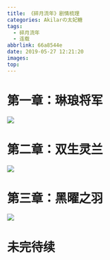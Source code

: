 ```yaml
---
title: 《碎月流年》剧情梳理
categories: Akilarの太妃糖
tags:
  - 碎月流年
  - 连载
abbrlink: 66a8544e
date: 2019-05-27 12:21:20
images:
top:
---
```


# 第一章：琳琅将军
![](https://akilar-1259097125.cos.ap-shanghai.myqcloud.com/%E3%80%8A%E7%A2%8E%E6%9C%88%E6%B5%81%E5%B9%B4%E3%80%8B%E5%89%A7%E6%83%85%E6%A2%B3%E7%90%86/%E3%80%8A%E7%90%B3%E7%90%85%E5%B0%86%E5%86%9B%E3%80%8B%20%E7%8B%AD%E4%B9%89%E7%A9%BA%E9%97%B4-%E8%BF%B7%E9%9B%BE%E5%B0%8F%E5%8C%BA.png)
# 第二章：双生灵兰
![](https://akilar-1259097125.cos.ap-shanghai.myqcloud.com/%E3%80%8A%E7%A2%8E%E6%9C%88%E6%B5%81%E5%B9%B4%E3%80%8B%E5%89%A7%E6%83%85%E6%A2%B3%E7%90%86/%E3%80%8A%E5%8F%8C%E7%94%9F%E7%81%B5%E5%85%B0%E3%80%8B%20%E7%8B%AD%E4%B9%89%E7%A9%BA%E9%97%B4-%E8%8E%AB%E6%AF%94%E4%B9%8C%E6%96%AF.png)
# 第三章：黑曜之羽
![](https://akilar-1259097125.cos.ap-shanghai.myqcloud.com/%E3%80%8A%E7%A2%8E%E6%9C%88%E6%B5%81%E5%B9%B4%E3%80%8B%E5%89%A7%E6%83%85%E6%A2%B3%E7%90%86/%E3%80%8A%E9%BB%91%E6%9B%9C%E4%B9%8B%E7%BE%BD%E3%80%8B%20%E7%8B%AD%E4%B9%89%E7%A9%BA%E9%97%B4-%E9%95%9C%E5%BD%B1%E6%A1%83%E6%BA%90.png)

# 未完待续